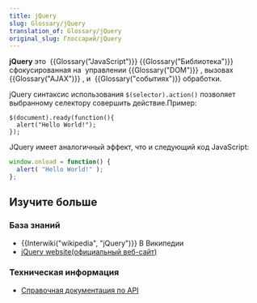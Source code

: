```yaml
---
title: jQuery
slug: Glossary/jQuery
translation_of: Glossary/jQuery
original_slug: Глоссарий/jQuery
---
```

**jQuery** это  {{Glossary("JavaScript")}} {{Glossary("Библиотека")}} сфокусированная на  управлении {{Glossary("DOM")}} , вызовах {{Glossary("AJAX")}} , и  {{Glossary("событиях")}} обработки.

jQuery синтаксис использования `$(selector).action()` позволяет выбранному селектору совершить действие.Пример:

    $(document).ready(function(){
      alert("Hello World!");
    });

JQuery имеет аналогичный эффект, что и следующий код JavaScript:

```js
window.onload = function() {
  alert( "Hello World!" );
};
```

## Изучите больше

### База знаний

- {{Interwiki("wikipedia", "jQuery")}} В Википедии
- [jQuery website(официальный веб-сайт)](https://jquery.com/)

### Техническая информация

- [Справочная документация по API](https://api.jquery.com/)[](https://api.jquery.com/)
